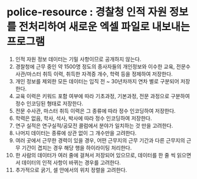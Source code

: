 # police-resource : 경찰청 인적 자원 정보를 전처리하여 새로운 엑셀 파일로 내보내는 프로그램
1. 인적 자원 정보 데이터는 기밀 사항이므로 공개하지 않는다.
2. 경찰청에 근무 중인 약 1500명 정도의 종사자들의 개인정보와 이수한 교육, 전문수사관/마스터 취득 이력, 취득한 자격증 개수, 학력 등을 정제하여 저장한다.
3. 개인 정보를 제외한 모든 데이터는 입직 전 ~ 30년차까지 연차 별로 구분되어 저장한다.
4. 교육 이력은 키워드 포함 여부에 따라 기초과정, 기본과정, 전문 과정으로 구분하여 정수 인코딩된 형태로 저장한다.
5. 전문 수사관, 마스터 취득 이력은 그 종류에 따라 정수 인코딩하여 저장한다.
6. 학력은 없음, 학사, 석사, 박사에 따라 정수 인코딩하여 저장한다.
7. 연구 실적은 연구실적/공모전 콜럼에서 분야가 일치하는 것 만을 고려한다.
8. 나머지 데이터는 종류에 상관 없이 그 개수만을 고려한다.
9. 여러 곳에서 근무한 경력이 있을 경우, 어떤 근무지의 근무 기간과 다른 근무지의 근무 기간이 겹치는 경우 해당 행을 하이라이팅 처리한다.
10. 한 사람의 데이터가 여러 줄에 걸쳐서 저장되어 있으므로, 데이터를 한 줄 씩 읽으면서 데이터의 인적 사항이 바뀌는 경우를 고려한다.
11. 추가적으로 굵기, 셀 안에서의 위치 정렬을 고려한다.
